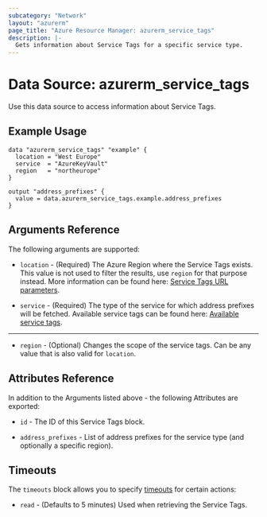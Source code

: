 ```yaml
---
subcategory: "Network"
layout: "azurerm"
page_title: "Azure Resource Manager: azurerm_service_tags"
description: |-
  Gets information about Service Tags for a specific service type.
---
```


# Data Source: azurerm_service_tags

Use this data source to access information about Service Tags.

## Example Usage

```hcl
data "azurerm_service_tags" "example" {
  location = "West Europe"
  service  = "AzureKeyVault"
  region   = "northeurope"
}

output "address_prefixes" {
  value = data.azurerm_service_tags.example.address_prefixes
}
```

## Arguments Reference

The following arguments are supported:

* `location` - (Required) The Azure Region where the Service Tags exists. This value is not used to filter the results, use `region` for that purpose instead. More information can be found here: [Service Tags URL parameters](https://docs.microsoft.com/en-us/rest/api/virtualnetwork/servicetags/list#uri-parameters).

* `service` - (Required) The type of the service for which address prefixes will be fetched. Available service tags can be found here: [Available service tags](https://docs.microsoft.com/en-us/azure/virtual-network/service-tags-overview#available-service-tags).

---

* `region` - (Optional) Changes the scope of the service tags. Can be any value that is also valid for `location`. 

## Attributes Reference

In addition to the Arguments listed above - the following Attributes are exported: 

* `id` - The ID of this Service Tags block.

* `address_prefixes` - List of address prefixes for the service type (and optionally a specific region).

## Timeouts

The `timeouts` block allows you to specify [timeouts](https://www.terraform.io/docs/configuration/resources.html#timeouts) for certain actions:

* `read` - (Defaults to 5 minutes) Used when retrieving the Service Tags.
